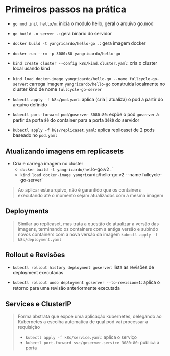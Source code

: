 # Primeiros passos na prática

- `go mod init hello/m`: inicia o modulo hello, geral o arquivo go.mod

- `go build -o server .`: gera binário do servidor

- `docker build -t yangricardo/hello-go .`: gera imagem docker

- `docker run --rm -p 3080:80 yangricardo/hello-go`

- `kind create cluster --config k8s/kind.cluster.yaml`: cria o cluster local usando kind

- `kind load docker-image yangricardo/hello-go --name fullcycle-go-server`: carrega imagem `yangricardo/hello-go` construida localmente no cluster kind de nome `fullcycle-go-server`

- `kubectl apply -f k8s/pod.yaml`: aplica (cria | atualiza) o pod a partir do arquivo definido

- `kubectl port-forward pod/goserver 3080:80`: expõe o pod `goserver` a partir da porta `80` do container para  a porta `3080` do servidor

- `kubectl apply -f k8s/replicaset.yaml`: aplica replicaset de 2 pods baseado no `pod.yaml`

## Atualizando imagens em replicasets

- Cria e carrega imagem no cluster
  - `docker build -t yangricardo/hel`lo-go:v2 .`
  - `kind load docker-image yangrica`rdo/hello-go:v2 --name fullcycle-go-server`

> Ao aplicar este arquivo, não é garantido que os containers executando até o momento sejam atualizados com a mesma imagem

## Deployments

> Similar ao replicaset, mas trata a questão de atualizar a versão das imagens, terminando os containers com a antiga versão e subindo novos containers com a nova versão da imagem
> `kubectl apply -f k8s/deployment.yaml`

## Rollout e Revisões

- `kubectl rollout history deployment goserver`: lista as revisões de deployment executadas

- `kubectl rollout undo deployment goserver --to-revision=1`: aplica o retorno para uma revisão anteriormente executada

## Services e ClusterIP

> Forma abstrata que expoe uma aplicação kubernetes, delegando ao Kubernetes a escolha automatica de qual pod vai processar a requisiçào
>
> - `kubectl apply -f k8s/service.yaml`: aplica o serviço
> - `kubectl port-forward svc/goserver-service 3080:80`: publica a porta
